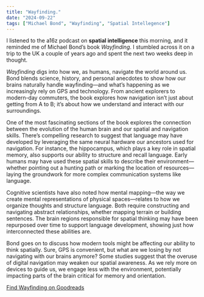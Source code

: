 ```yaml
---
title: "Wayfinding."
date: "2024-09-22"
tags: ["Michael Bond", "Wayfinding", "Spatial Intellegence"]
---
```


I listened to the a16z podcast on **spatial intelligence** this morning, and it reminded me of Michael Bond’s book _Wayfinding_. I stumbled across it on a trip to the UK a couple of years ago and spent the next two weeks deep in thought.

_Wayfinding_ digs into how we, as humans, navigate the world around us. Bond blends science, history, and personal anecdotes to show how our brains naturally handle wayfinding—and what’s happening as we increasingly rely on GPS and technology. From ancient explorers to modern-day commuters, the book explores how navigation isn’t just about getting from A to B; it’s about how we understand and interact with our surroundings.

One of the most fascinating sections of the book explores the connection between the evolution of the human brain and our spatial and navigation skills. There’s compelling research to suggest that language may have developed by leveraging the same neural hardware our ancestors used for navigation. For instance, the hippocampus, which plays a key role in spatial memory, also supports our ability to structure and recall language. Early humans may have used these spatial skills to describe their environment—whether pointing out a hunting path or marking the location of resources—laying the groundwork for more complex communication systems like language.

Cognitive scientists have also noted how mental mapping—the way we create mental representations of physical spaces—relates to how we organize thoughts and structure language. Both require constructing and navigating abstract relationships, whether mapping terrain or building sentences. The brain regions responsible for spatial thinking may have been repurposed over time to support language development, showing just how interconnected these abilities are.

Bond goes on to discuss how modern tools might be affecting our ability to think spatially. Sure, GPS is convenient, but what are we losing by not navigating with our brains anymore? Some studies suggest that the overuse of digital navigation may weaken our spatial awareness. As we rely more on devices to guide us, we engage less with the environment, potentially impacting parts of the brain critical for memory and orientation.

[Find Wayfinding on Goodreads](https://www.goodreads.com/book/show/52130354)
